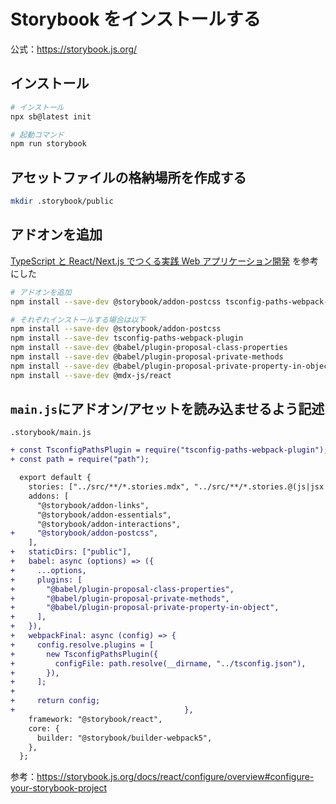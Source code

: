 # Storybook をインストールする

公式：https://storybook.js.org/

## インストール

```bash
# インストール
npx sb@latest init

# 起動コマンド
npm run storybook
```

## アセットファイルの格納場所を作成する

```bash
mkdir .storybook/public
```

## アドオンを追加

[TypeScript と React/Next.js でつくる実践 Web アプリケーション開発](https://amzn.to/3CyPF89) を参考にした

```bash
# アドオンを追加
npm install --save-dev @storybook/addon-postcss tsconfig-paths-webpack-plugin @babel/plugin-proposal-class-properties @babel/plugin-proposal-private-methods @babel/plugin-proposal-private-property-in-object @mdx-js/react

# それぞれインストールする場合は以下
npm install --save-dev @storybook/addon-postcss
npm install --save-dev tsconfig-paths-webpack-plugin
npm install --save-dev @babel/plugin-proposal-class-properties
npm install --save-dev @babel/plugin-proposal-private-methods
npm install --save-dev @babel/plugin-proposal-private-property-in-object
npm install --save-dev @mdx-js/react
```

## `main.js`にアドオン/アセットを読み込ませるよう記述

`.storybook/main.js`

```diff
+ const TsconfigPathsPlugin = require("tsconfig-paths-webpack-plugin");
+ const path = require("path");

  export default {
    stories: ["../src/**/*.stories.mdx", "../src/**/*.stories.@(js|jsx|ts|tsx)"],
    addons: [
      "@storybook/addon-links",
      "@storybook/addon-essentials",
      "@storybook/addon-interactions",
+     "@storybook/addon-postcss",
    ],
+   staticDirs: ["public"],
+   babel: async (options) => ({
+     ...options,
+     plugins: [
+       "@babel/plugin-proposal-class-properties",
+       "@babel/plugin-proposal-private-methods",
+       "@babel/plugin-proposal-private-property-in-object",
+     ],
+   }),
+   webpackFinal: async (config) => {
+     config.resolve.plugins = [
+       new TsconfigPathsPlugin({
+         configFile: path.resolve(__dirname, "../tsconfig.json"),
+       }),
+     ];
+
+     return config;
+　　　　　　　　　　　　　　　　　　　　　   },
    framework: "@storybook/react",
    core: {
      builder: "@storybook/builder-webpack5",
    },
  };
```

参考：https://storybook.js.org/docs/react/configure/overview#configure-your-storybook-project
